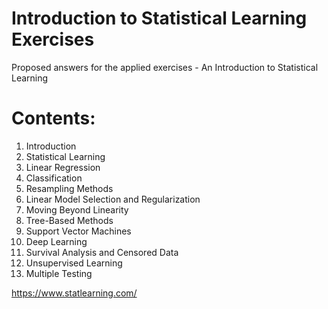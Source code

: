 # Introduction to Statistical Learning Exercises

Proposed answers for the applied exercises - An Introduction to Statistical Learning

# Contents:

1. Introduction
2. Statistical Learning
3. Linear Regression
4. Classification
5. Resampling Methods
6. Linear Model Selection and Regularization
7. Moving Beyond Linearity
8. Tree-Based Methods
9. Support Vector Machines
10. Deep Learning
11. Survival Analysis and Censored Data
12. Unsupervised Learning
13. Multiple Testing


https://www.statlearning.com/
